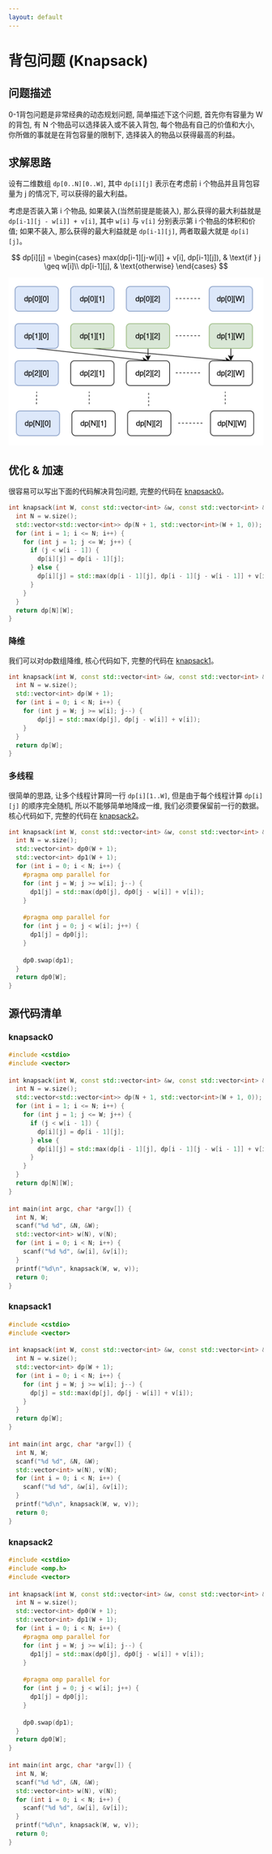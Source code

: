 ```yaml
---
layout: default
--- 
```


# 背包问题 (Knapsack)

## 问题描述

0-1背包问题是非常经典的动态规划问题, 简单描述下这个问题, 首先你有容量为 W 的背包, 有 N 个物品可以选择装入或不装入背包,
每个物品有自己的价值和大小, 你所做的事就是在背包容量的限制下, 选择装入的物品以获得最高的利益。

## 求解思路

设有二维数组 `dp[0..N][0..W]`, 其中 `dp[i][j]` 表示在考虑前 i 个物品并且背包容量为 j 的情况下, 可以获得的最大利益。

考虑是否装入第 i 个物品, 如果装入(当然前提是能装入), 那么获得的最大利益就是 `dp[i-1][j - w[i]] + v[i]`,
其中 `w[i]` 与 `v[i]` 分别表示第 i 个物品的体积和价值;
如果不装入, 那么获得的最大利益就是 `dp[i-1][j]`, 两者取最大就是 `dp[i][j]`。

$$
dp[i][j] =
\begin{cases}
    max(dp[i-1][j-w[i]] + v[i], dp[i-1][j]), & \text{if } j \geq w[i]\\
    dp[i-1][j],                              & \text{otherwise}
\end{cases}
$$

![knapsack](../assets/images/knapsack.png)

## 优化 & 加速

很容易可以写出下面的代码解决背包问题, 完整的代码在 [knapsack0](#knapsack0)。

```cpp
int knapsack(int W, const std::vector<int> &w, const std::vector<int> &v) {
  int N = w.size();
  std::vector<std::vector<int>> dp(N + 1, std::vector<int>(W + 1, 0));
  for (int i = 1; i <= N; i++) {
    for (int j = 1; j <= W; j++) {
      if (j < w[i - 1]) {
        dp[i][j] = dp[i - 1][j];
      } else {
        dp[i][j] = std::max(dp[i - 1][j], dp[i - 1][j - w[i - 1]] + v[i - 1]);
      }
    }
  }
  return dp[N][W];
}
```

### 降维

我们可以对dp数组降维, 核心代码如下, 完整的代码在 [knapsack1](#knapsack1)。

```cpp
int knapsack(int W, const std::vector<int> &w, const std::vector<int> &v) {
  int N = w.size();
  std::vector<int> dp(W + 1);
  for (int i = 0; i < N; i++) {
    for (int j = W; j >= w[i]; j--) {
        dp[j] = std::max(dp[j], dp[j - w[i]] + v[i]);
    }
  }
  return dp[W];
}
```

### 多线程

很简单的思路, 让多个线程计算同一行 `dp[i][1..W]`, 但是由于每个线程计算 `dp[i][j]` 的顺序完全随机,
所以不能够简单地降成一维, 我们必须要保留前一行的数据。核心代码如下, 完整的代码在 [knapsack2](#knapsack2)。

```cpp
int knapsack(int W, const std::vector<int> &w, const std::vector<int> &v) {
  int N = w.size();
  std::vector<int> dp0(W + 1);
  std::vector<int> dp1(W + 1);
  for (int i = 0; i < N; i++) {
    #pragma omp parallel for
    for (int j = W; j >= w[i]; j--) {
      dp1[j] = std::max(dp0[j], dp0[j - w[i]] + v[i]);
    }

    #pragma omp parallel for
    for (int j = 0; j < w[i]; j++) {
      dp1[j] = dp0[j];
    }

    dp0.swap(dp1);
  }
  return dp0[W];
}
```

## 源代码清单

### knapsack0

```cpp
#include <cstdio>
#include <vector>

int knapsack(int W, const std::vector<int> &w, const std::vector<int> &v) {
  int N = w.size();
  std::vector<std::vector<int>> dp(N + 1, std::vector<int>(W + 1, 0));
  for (int i = 1; i <= N; i++) {
    for (int j = 1; j <= W; j++) {
      if (j < w[i - 1]) {
        dp[i][j] = dp[i - 1][j];
      } else {
        dp[i][j] = std::max(dp[i - 1][j], dp[i - 1][j - w[i - 1]] + v[i - 1]);
      }
    }
  }
  return dp[N][W];
}

int main(int argc, char *argv[]) {
  int N, W;
  scanf("%d %d", &N, &W);
  std::vector<int> w(N), v(N);
  for (int i = 0; i < N; i++) {
    scanf("%d %d", &w[i], &v[i]);
  }
  printf("%d\n", knapsack(W, w, v));
  return 0;
}
```

### knapsack1

```cpp
#include <cstdio>
#include <vector>

int knapsack(int W, const std::vector<int> &w, const std::vector<int> &v) {
  int N = w.size();
  std::vector<int> dp(W + 1);
  for (int i = 0; i < N; i++) {
    for (int j = W; j >= w[i]; j--) {
      dp[j] = std::max(dp[j], dp[j - w[i]] + v[i]);
    }
  }
  return dp[W];
}

int main(int argc, char *argv[]) {
  int N, W;
  scanf("%d %d", &N, &W);
  std::vector<int> w(N), v(N);
  for (int i = 0; i < N; i++) {
    scanf("%d %d", &w[i], &v[i]);
  }
  printf("%d\n", knapsack(W, w, v));
  return 0;
}
```

### knapsack2

```cpp
#include <cstdio>
#include <omp.h>
#include <vector>

int knapsack(int W, const std::vector<int> &w, const std::vector<int> &v) {
  int N = w.size();
  std::vector<int> dp0(W + 1);
  std::vector<int> dp1(W + 1);
  for (int i = 0; i < N; i++) {
    #pragma omp parallel for
    for (int j = W; j >= w[i]; j--) {
      dp1[j] = std::max(dp0[j], dp0[j - w[i]] + v[i]);
    }

    #pragma omp parallel for
    for (int j = 0; j < w[i]; j++) {
      dp1[j] = dp0[j];
    }

    dp0.swap(dp1);
  }
  return dp0[W];
}

int main(int argc, char *argv[]) {
  int N, W;
  scanf("%d %d", &N, &W);
  std::vector<int> w(N), v(N);
  for (int i = 0; i < N; i++) {
    scanf("%d %d", &w[i], &v[i]);
  }
  printf("%d\n", knapsack(W, w, v));
  return 0;
}
```